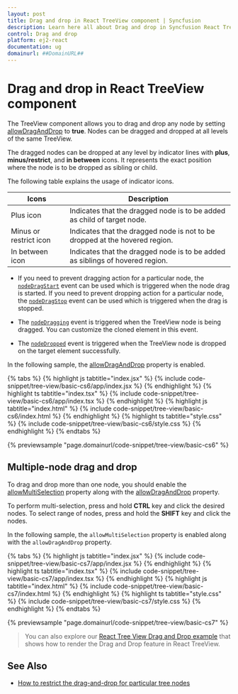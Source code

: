 ```yaml
---
layout: post
title: Drag and drop in React TreeView component | Syncfusion
description: Learn here all about Drag and drop in Syncfusion React TreeView component of Syncfusion Essential JS 2 and more.
control: Drag and drop 
platform: ej2-react
documentation: ug
domainurl: ##DomainURL##
---
```


# Drag and drop in React TreeView component

The TreeView component allows you to drag and drop any node by setting [allowDragAndDrop](https://ej2.syncfusion.com/react/documentation/api/treeview/#allowdraganddrop) to **true**. Nodes can be dragged and dropped at all levels of the same TreeView.

The dragged nodes can be dropped at any level by indicator lines with **plus**, **minus/restrict**, and **in between** icons. It represents the exact position where the node is to be dropped as sibling or child.

The following table explains the usage of indicator icons.

| Icons | Description |
|------|-------------|
| Plus icon | Indicates that the dragged node is to be added as child of target node. |
| Minus or restrict icon |Indicates that the dragged node is not to be dropped at the hovered region. |
| In between icon | Indicates that the dragged node is to be added as siblings of hovered region. |

* If you need to prevent dragging action for a particular node, the [`nodeDragStart`](https://ej2.syncfusion.com/react/documentation/api/treeview/#nodedragstart) event can be used which is triggered when the node drag is started. If you need to prevent dropping action for a particular node, the [`nodeDragStop`](https://ej2.syncfusion.com/react/documentation/api/treeview/#nodedragstop) event can be used which is triggered when the drag is stopped.

* The [`nodeDragging`](https://ej2.syncfusion.com/react/documentation/api/treeview/#nodedragging) event is triggered when the TreeView node is being dragged. You can customize the cloned element in this event.

* The [`nodeDropped`](https://ej2.syncfusion.com/react/documentation/api/treeview/#nodedropped) event is triggered when the TreeView node is dropped on the target element successfully.

In the following sample, the [allowDragAndDrop](https://ej2.syncfusion.com/react/documentation/api/treeview/#allowdraganddrop) property is enabled.

{% tabs %}
{% highlight js tabtitle="index.jsx" %}
{% include code-snippet/tree-view/basic-cs6/app/index.jsx %}
{% endhighlight %}
{% highlight ts tabtitle="index.tsx" %}
{% include code-snippet/tree-view/basic-cs6/app/index.tsx %}
{% endhighlight %}
{% highlight js tabtitle="index.html" %}
{% include code-snippet/tree-view/basic-cs6/index.html %}
{% endhighlight %}
{% highlight ts tabtitle="style.css" %}
{% include code-snippet/tree-view/basic-cs6/style.css %}
{% endhighlight %}
{% endtabs %}

 {% previewsample "page.domainurl/code-snippet/tree-view/basic-cs6" %}

## Multiple-node drag and drop

To drag and drop more than one node, you should enable the [allowMultiSelection](https://ej2.syncfusion.com/react/documentation/api/treeview/#allowmultiselection) property along with the [allowDragAndDrop](https://ej2.syncfusion.com/react/documentation/api/treeview/#allowdraganddrop) property.

To perform multi-selection, press and hold **CTRL** key and click the desired nodes. To select range of nodes, press and hold the **SHIFT** key and click the nodes.

In the following sample,  the `allowMultiSelection` property is  enabled along with the `allowDragAndDrop` property.

{% tabs %}
{% highlight js tabtitle="index.jsx" %}
{% include code-snippet/tree-view/basic-cs7/app/index.jsx %}
{% endhighlight %}
{% highlight ts tabtitle="index.tsx" %}
{% include code-snippet/tree-view/basic-cs7/app/index.tsx %}
{% endhighlight %}
{% highlight js tabtitle="index.html" %}
{% include code-snippet/tree-view/basic-cs7/index.html %}
{% endhighlight %}
{% highlight ts tabtitle="style.css" %}
{% include code-snippet/tree-view/basic-cs7/style.css %}
{% endhighlight %}
{% endtabs %}

 {% previewsample "page.domainurl/code-snippet/tree-view/basic-cs7" %}

> You can also explore our [React Tree View Drag and Drop example](https://ej2.syncfusion.com/react/demos/#/material/treeview/drag-and-drop) that shows how to render the Drag and Drop feature in React TreeView.

## See Also

* [How to restrict the drag-and-drop for particular tree nodes](./how-to/restrict-the-drag-and-drop-for-particular-tree-nodes)